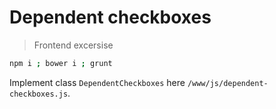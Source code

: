 # Dependent checkboxes

> Frontend excersise

```bash
npm i ; bower i ; grunt
```

Implement class `DependentCheckboxes` here `/www/js/dependent-checkboxes.js`.
